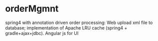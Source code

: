 # orderMgmnt
spring4 with annotation driven
order processing: Web upload xml file to database; implementation of Apache LRU cache (spring4 + gradle+ajax+jdbc).
Angular js for UI
